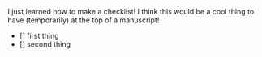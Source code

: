 I just learned how to make a checklist! I think this would be a cool thing to have (temporarily) at the top of a manuscript!

- [] first thing
- [] second thing